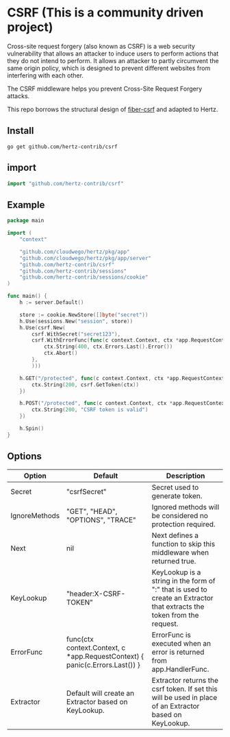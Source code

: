 # CSRF (This is a community driven project)

Cross-site request forgery (also known as CSRF) is a web security vulnerability that allows an attacker to induce users to perform actions that they do not intend to perform. It allows an attacker to partly circumvent the same origin policy, which is designed to prevent different websites from interfering with each other.

The CSRF middleware helps you prevent Cross-Site Request Forgery attacks.

This repo borrows the structural design of [fiber-csrf](https://github.com/gofiber/fiber/tree/master/middleware/csrf) and adapted to Hertz.



## Install

``` shell
go get github.com/hertz-contrib/csrf
```

## import

```go
import "github.com/hertz-contrib/csrf"
```

## Example

```go
package main

import (
	"context"

	"github.com/cloudwego/hertz/pkg/app"
	"github.com/cloudwego/hertz/pkg/app/server"
	"github.com/hertz-contrib/csrf"
	"github.com/hertz-contrib/sessions"
	"github.com/hertz-contrib/sessions/cookie"
)

func main() {
	h := server.Default()

	store := cookie.NewStore([]byte("secret"))
	h.Use(sessions.New("session", store))
	h.Use(csrf.New(
		csrf.WithSecret("secret123"),
		csrf.WithErrorFunc(func(c context.Context, ctx *app.RequestContext) {
			ctx.String(400, ctx.Errors.Last().Error())
			ctx.Abort()
		},
		)))

	h.GET("/protected", func(c context.Context, ctx *app.RequestContext) {
		ctx.String(200, csrf.GetToken(ctx))
	})

	h.POST("/protected", func(c context.Context, ctx *app.RequestContext) {
		ctx.String(200, "CSRF token is valid")
	})

	h.Spin()
}
```

## Options

| Option        | Default                                                      | Description                                                  |
| ------------- | ------------------------------------------------------------ | ------------------------------------------------------------ |
| Secret        | "csrfSecret"                                                 | Secret used to generate token.                               |
| IgnoreMethods | "GET", "HEAD", "OPTIONS", "TRACE"                            | Ignored methods will be considered no protection required.   |
| Next          | nil                                                          | Next defines a function to skip this middleware when returned true. |
| KeyLookup     | "header:X-CSRF-TOKEN"                                        | KeyLookup is a string in the form of "<source>:<key>" that is used to create an Extractor that extracts the token from the request. |
| ErrorFunc     | func(ctx context.Context, c *app.RequestContext) { panic(c.Errors.Last()) } | ErrorFunc is executed when an error is returned from app.HandlerFunc. |
| Extractor     | Default will create an Extractor based on KeyLookup.         | Extractor returns the csrf token. If set this will be used in place of an Extractor based on KeyLookup. |

